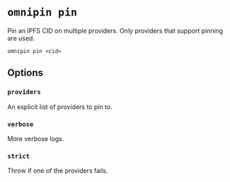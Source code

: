 # `omnipin pin`

Pin an IPFS CID on multiple providers. Only providers that support pinning are used.

```
omnipin pin <cid>
```

## Options

### `providers`

An explicit list of providers to pin to.

### `verbose`

More verbose logs.

### `strict`

Throw if one of the providers fails.